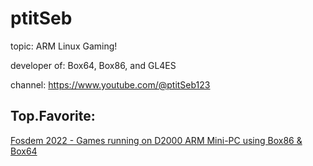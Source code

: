 # ptitSeb
topic: ARM Linux Gaming!

developer of: Box64, Box86, and GL4ES

channel: https://www.youtube.com/@ptitSeb123

## Top.Favorite:
[Fosdem 2022 - Games running on D2000 ARM Mini-PC using Box86 & Box64](https://youtu.be/oEOLGz198e4)
